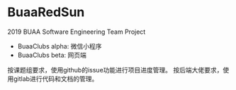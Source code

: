 # BuaaRedSun
2019 BUAA Software Engineering Team Project
- BuaaClubs alpha: 微信小程序
- BuaaClubs beta: 网页端

按课题组要求，使用github的issue功能进行项目进度管理。
按后端大佬要求，使用gitlab进行代码和文档的管理。
